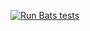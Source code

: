 [![Run Bats tests](https://github.com/cchacon8484/linux-user-manager/actions/workflows/tests.yml/badge.svg)](https://github.com/cchacon8484/linux-user-manager/actions/workflows/tests.yml)